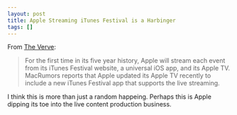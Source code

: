 ```yaml
---
layout: post
title: Apple Streaming iTunes Festival is a Harbinger
tags: []
---
```


<p>
From <a href="http://www.theverge.com/2012/8/28/3273686/apple-itunes-festival-2012-live-stream-ios-apple-tv-web">The Verve</a>:

</p>
<blockquote class="posterous_medium_quote">
<p>
For the first time in its five year history, Apple will stream each event from its iTunes Festival website, a universal iOS app, and its Apple TV. MacRumors reports that Apple updated its Apple TV recently to include a new iTunes Festival app that supports the live streaming.

</p>
</blockquote>
<p>
I think this is more than just a random happeing. Perhaps this is Apple dipping its toe into the live content production business.

</p>
